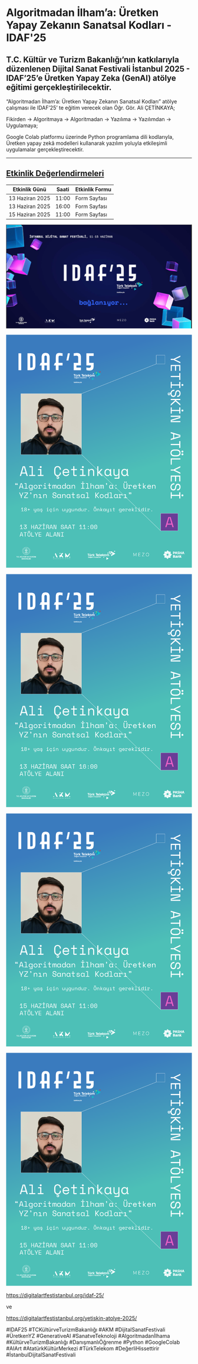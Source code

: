 # Algoritmadan İlham’a: Üretken Yapay Zekanın Sanatsal Kodları - IDAF'25    

## T.C. Kültür ve Turizm Bakanlığı’nın katkılarıyla düzenlenen Dijital Sanat Festivali İstanbul 2025 - IDAF’25’e Üretken Yapay Zeka (GenAI) atölye eğitimi gerçekleştirilecektir.   

“Algoritmadan İlham’a: Üretken Yapay Zekanın Sanatsal Kodları” atölye çalışması ile  IDAF’25’ te eğitim verecek olan Öğr. Gör. Ali ÇETİNKAYA;    

Fikirden → Algoritmaya → Algoritmadan → Yazılıma → Yazılımdan → Uygulamaya;    

Google Colab platformu üzerinde Python programlama dili kodlarıyla, Üretken yapay zekâ modelleri kullanarak yazılım yoluyla etkileşimli uygulamalar gerçekleştirecektir. 
 
---

## [Etkinlik Değerlendirmeleri](https://digitalartfestistanbul.org/yetiskin-atolye-2025)

| Etkinlik Günü | Saati | Etkinlik Formu |     
|----------------|--------------|-----------|   
| 13 Haziran 2025  | 11:00  | Form Sayfası  |
| 13 Haziran 2025  | 16:00  | Form Sayfası  |
| 15 Haziran 2025  | 11:00  | Form Sayfası  |



![alternatif metin](https://github.com/acetinkaya/Algoritmadan-ilhama-uretken-yapay-zekanin-sanatsal-kodlari/blob/main/idaf.png)


![alternatif metin](https://github.com/acetinkaya/Algoritmadan-ilhama-uretken-yapay-zekanin-sanatsal-kodlari/blob/main/IDAF25_atolye_1.png)

![alternatif metin](https://github.com/acetinkaya/Algoritmadan-ilhama-uretken-yapay-zekanin-sanatsal-kodlari/blob/main/IDAF25_atolye_2.png)

![alternatif metin](https://github.com/acetinkaya/Algoritmadan-ilhama-uretken-yapay-zekanin-sanatsal-kodlari/blob/main/IDAF25_atolye_3.png)

![alternatif metin](https://github.com/acetinkaya/Algoritmadan-ilhama-uretken-yapay-zekanin-sanatsal-kodlari/blob/main/IDAF25_atolye_3.png)

https://digitalartfestistanbul.org/idaf-25/

ve

https://digitalartfestistanbul.org/yetiskin-atolye-2025/

#IDAF25 #TCKültürveTurizmBakanlığı #AKM #DijitalSanatFestivali #ÜretkenYZ #GenerativeAI #SanatveTeknoloji #Algoritmadanİlhama #KültürveTurizmBakanlığı #DanışmanlıÖğrenme 
#Python #GoogleColab #AIArt #AtatürkKültürMerkezi #TürkTelekom #DeğerliHissettirir #İstanbulDijitalSanatFestivali
